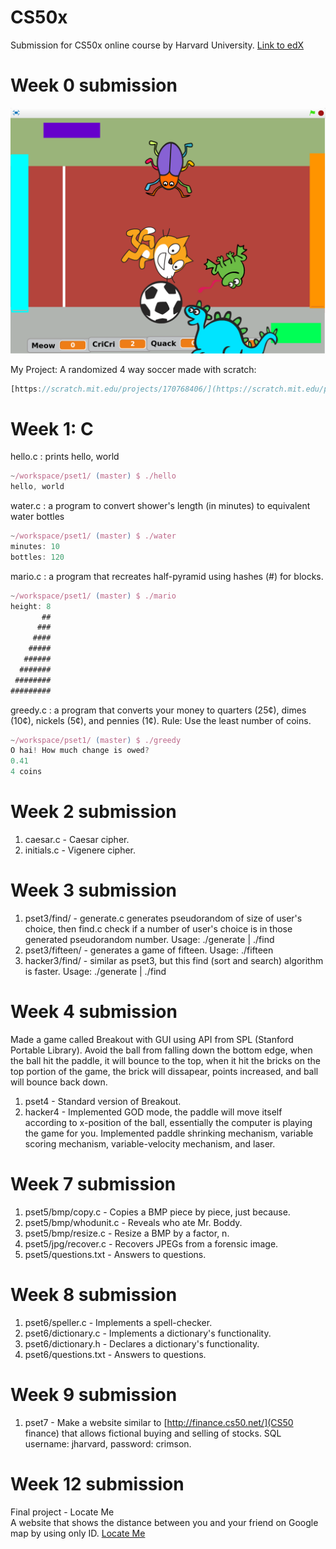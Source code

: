 CS50x
=====

Submission for CS50x online course by Harvard University.
[Link to edX](https://www.edx.org/course/introduction-computer-science-harvardx-cs50x#!)

Week 0 submission
=================
![alt text](https://github.com/jcllobet/cs50x/blob/master/week1/pset1/4waysoccer.png)

My Project: A randomized 4 way soccer made with scratch: 
```javascript
[https://scratch.mit.edu/projects/170768406/](https://scratch.mit.edu/projects/170768406/)
```
Week 1: C
=================
hello.c : prints hello, world
```javascript
~/workspace/pset1/ (master) $ ./hello
hello, world
```

water.c : a program to convert shower's length (in minutes) to equivalent water bottles
```javascript
~/workspace/pset1/ (master) $ ./water
minutes: 10
bottles: 120
```
mario.c : a program that recreates half-pyramid using hashes (#) for blocks.
```javascript
~/workspace/pset1/ (master) $ ./mario
height: 8
       ##
      ###
     ####
    #####
   ######
  #######
 ########
#########
```
greedy.c : a program that converts your money to quarters (25¢), dimes (10¢), nickels (5¢), and pennies (1¢). Rule: Use the least number of coins.
```javascript
~/workspace/pset1/ (master) $ ./greedy
O hai! How much change is owed?
0.41
4 coins
```

Week 2 submission
=================
1. caesar.c - Caesar cipher.<br>
2. initials.c - Vigenere cipher.<br>

Week 3 submission
=================
1. pset3/find/ - generate.c generates pseudorandom of size of user's choice, then find.c check if a number of user's choice is in those generated pseudorandom number. Usage: ./generate <size> <seed> | ./find <value><br>
2. pset3/fifteen/ - generates a game of fifteen. Usage: ./fifteen <size of board><br>
3. hacker3/find/ - similar as pset3, but this find (sort and search) algorithm is faster. Usage: ./generate <size> <seed> | ./find <value><br>

Week 4 submission
=================
Made a game called Breakout with GUI using API from SPL (Stanford Portable Library). Avoid the ball from falling down the bottom edge, when the ball hit the paddle, it will bounce to the top, when it hit the bricks on the top portion of the game, the brick will dissapear, points increased, and ball will bounce back down.<br>

1. pset4 - Standard version of Breakout.<br>
2. hacker4 - Implemented GOD mode, the paddle will move itself according to x-position of the ball, essentially the computer is playing the game for you. Implemented paddle shrinking mechanism, variable scoring mechanism, variable-velocity mechanism, and laser.<br>

Week 7 submission
=================
1. pset5/bmp/copy.c - Copies a BMP piece by piece, just because.
2. pset5/bmp/whodunit.c - Reveals who ate Mr. Boddy.
3. pset5/bmp/resize.c - Resize a BMP by a factor, n.
4. pset5/jpg/recover.c - Recovers JPEGs from a forensic image.
5. pset5/questions.txt - Answers to questions.

Week 8 submission
=================
1. pset6/speller.c - Implements a spell-checker.
2. pset6/dictionary.c -  Implements a dictionary's functionality.
3. pset6/dictionary.h - Declares a dictionary's functionality.
4. pset6/questions.txt - Answers to questions.

Week 9 submission
=================
1. pset7 - Make a website similar to [http://finance.cs50.net/](CS50 finance) that allows fictional buying and selling of stocks. SQL username: jharvard, password: crimson.

Week 12 submission
==================
Final project - Locate Me<br>
A website that shows the distance between you and your friend on Google map by using only ID. [Locate Me](http://www.shaunlgs.com/projects/)
